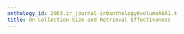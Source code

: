 ```yaml
---
anthology_id: 2003.ir_journal-ir0anthology0volumeA6A1.4
title: On Collection Size and Retrieval Effectiveness
---
```

